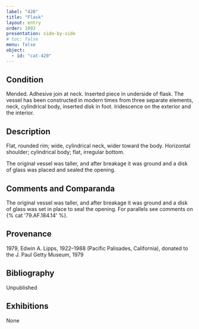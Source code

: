 ```yaml
---
label: "420"
title: "Flask"
layout: entry
order: 1093
presentation: side-by-side
# toc: false
menu: false
object:
  - id: "cat-420"
---
```


## Condition

Mended. Adhesive join at neck. Inserted piece in underside of flask. The vessel has been constructed in modern times from three separate elements, neck, cylindrical body, inserted disk in foot. Iridescence on the exterior and the interior.

## Description

Flat, rounded rim; wide, cylindrical neck, wider toward the body. Horizontal shoulder; cylindrical body; flat, irregular bottom.

The original vessel was taller, and after breakage it was ground and a disk of glass was placed and sealed the opening.

## Comments and Comparanda

The original vessel was taller, and after breakage it was ground and a disk of glass was set in place to seal the opening. For parallels see comments on {% cat '79.AF.184.14' %}.

## Provenance

1979, Edwin A. Lipps, 1922–1988 (Pacific Palisades, California), donated to the J. Paul Getty Museum, 1979

## Bibliography

Unpublished

## Exhibitions

None
